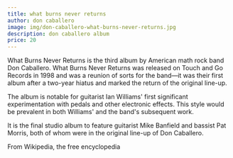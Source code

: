 ```yaml
---
title: what burns never returns
author: don caballero
image: img/don-caballero-what-burns-never-returns.jpg
description: don caballero album
price: 20
---
```


What Burns Never Returns is the third album by American math rock band Don Caballero. What Burns Never Returns was released on Touch and Go Records in 1998 and was a reunion of sorts for the band—it was their first album after a two-year hiatus and marked the return of the original line-up.

The album is notable for guitarist Ian Williams' first significant experimentation with pedals and other electronic effects. This style would be prevalent in both Williams' and the band's subsequent work.

It is the final studio album to feature guitarist Mike Banfield and bassist Pat Morris, both of whom were in the original line-up of Don Caballero.

From Wikipedia, the free encyclopedia
